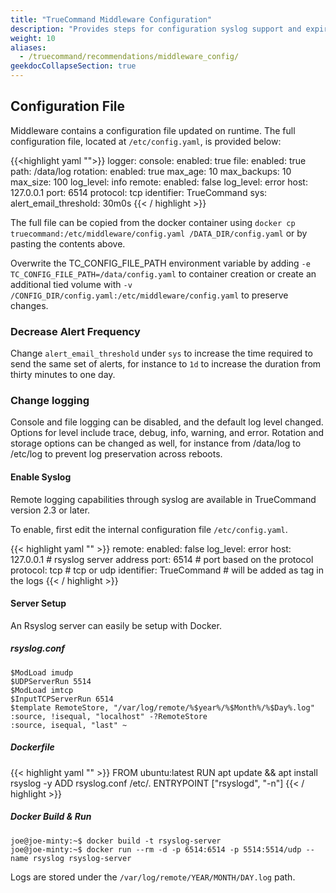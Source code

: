 ```yaml
---
title: "TrueCommand Middleware Configuration"
description: "Provides steps for configuration syslog support and expiration."
weight: 10
aliases:
  - /truecommand/recommendations/middleware_config/
geekdocCollapseSection: true
---
```


## Configuration File

Middleware contains a configuration file updated on runtime. The full configuration file, located at `/etc/config.yaml`, is provided below:

{{<highlight yaml "">}}
logger:
    console:
        enabled: true
    file:
        enabled: true
        path: /data/log
        rotation:
            enabled: true
            max_age: 10
            max_backups: 10
            max_size: 100
    log_level: info
    remote:
      enabled: false
      log_level: error
      host: 127.0.0.1
      port: 6514
      protocol: tcp
      identifier: TrueCommand
sys:
    alert_email_threshold: 30m0s
{{< / highlight >}}

The full file can be copied from the docker container using `docker cp truecommand:/etc/middleware/config.yaml /DATA_DIR/config.yaml` or by pasting the contents above.

Overwrite the TC_CONFIG_FILE_PATH environment variable by adding `-e TC_CONFIG_FILE_PATH=/data/config.yaml` to container creation or create an additional tied volume with `-v /CONFIG_DIR/config.yaml:/etc/middleware/config.yaml` to preserve changes.

### Decrease Alert Frequency

Change `alert_email_threshold` under `sys` to increase the time required to send the same set of alerts, for instance to `1d` to increase the duration from thirty minutes to one day. 

### Change logging

Console and file logging can be disabled, and the default log level changed. Options for level include trace, debug, info, warning, and error. Rotation and storage options can be changed as well, for instance from /data/log to /etc/log to prevent log preservation across reboots.

#### Enable Syslog

Remote logging capabilities through syslog are available in TrueCommand version 2.3 or later.

To enable, first edit the internal configuration file `/etc/config.yaml`.

{{< highlight yaml "" >}}
remote:
  enabled: false
  log_level: error
  host: 127.0.0.1           # rsyslog server address
  port: 6514                # port based on the protocol
  protocol: tcp             # tcp or udp
  identifier: TrueCommand   # will be added as tag in the logs
{{< / highlight >}}

#### Server Setup

An Rsyslog server can easily be setup with Docker.

##### rsyslog.conf

```
$ModLoad imudp
$UDPServerRun 5514
$ModLoad imtcp
$InputTCPServerRun 6514
$template RemoteStore, "/var/log/remote/%$year%/%$Month%/%$Day%.log"
:source, !isequal, "localhost" -?RemoteStore
:source, isequal, "last" ~
```

##### Dockerfile

{{< highlight yaml "" >}}
FROM ubuntu:latest
RUN apt update && apt install rsyslog -y
ADD rsyslog.conf /etc/.
ENTRYPOINT ["rsyslogd", "-n"]
{{< / highlight >}}

##### Docker Build & Run

```
joe@joe-minty:~$ docker build -t rsyslog-server
joe@joe-minty:~$ docker run --rm -d -p 6514:6514 -p 5514:5514/udp --name rsyslog rsyslog-server
```

Logs are stored under the `/var/log/remote/YEAR/MONTH/DAY.log` path.
